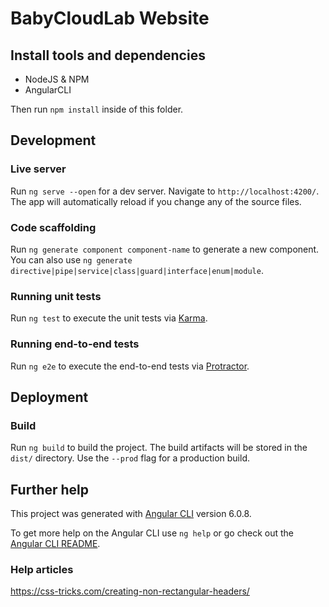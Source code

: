 # BabyCloudLab Website

## Install tools and dependencies

- NodeJS & NPM
- AngularCLI

Then run `npm install` inside of this folder.

## Development

### Live server

Run `ng serve --open` for a dev server. Navigate to `http://localhost:4200/`. The app will automatically reload if you change any of the source files.

### Code scaffolding

Run `ng generate component component-name` to generate a new component. You can also use `ng generate directive|pipe|service|class|guard|interface|enum|module`.

### Running unit tests

Run `ng test` to execute the unit tests via [Karma](https://karma-runner.github.io).

### Running end-to-end tests

Run `ng e2e` to execute the end-to-end tests via [Protractor](http://www.protractortest.org/).

## Deployment

### Build

Run `ng build` to build the project. The build artifacts will be stored in the `dist/` directory. Use the `--prod` flag for a production build.

## Further help

This project was generated with [Angular CLI](https://github.com/angular/angular-cli) version 6.0.8.

To get more help on the Angular CLI use `ng help` or go check out the [Angular CLI README](https://github.com/angular/angular-cli/blob/master/README.md).

### Help articles

https://css-tricks.com/creating-non-rectangular-headers/